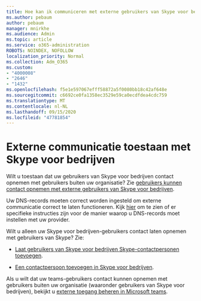 ```yaml
---
title: Hoe kan ik communiceren met externe gebruikers van Skype voor bedrijven
ms.author: pebaum
author: pebaum
manager: mnirkhe
ms.audience: Admin
ms.topic: article
ms.service: o365-administration
ROBOTS: NOINDEX, NOFOLLOW
localization_priority: Normal
ms.collection: Adm_O365
ms.custom:
- "4000008"
- "2646"
- "1432"
ms.openlocfilehash: f5e1e597067efff58872a5f0080bb18c42af648e
ms.sourcegitcommit: c6692ce0fa1358ec3529e59ca0ecdfdea4cdc759
ms.translationtype: MT
ms.contentlocale: nl-NL
ms.lasthandoff: 09/15/2020
ms.locfileid: "47781854"
---
```

# <a name="allow-external-communications-with-skype-for-business"></a>Externe communicatie toestaan met Skype voor bedrijven 

Wilt u toestaan dat uw gebruikers van Skype voor bedrijven contact opnemen met gebruikers buiten uw organisatie? Zie [gebruikers kunnen contact opnemen met externe gebruikers van Skype voor bedrijven](https://docs.microsoft.com/skypeforbusiness/set-up-skype-for-business-online/allow-users-to-contact-external-skype-for-business-users).

Uw DNS-records moeten correct worden ingesteld om externe communicatie correct te laten functioneren. Kijk [hier](https://docs.microsoft.com/microsoft-365/admin/get-help-with-domains/set-up-your-domain-host-specific-instructions) om te zien of er specifieke instructies zijn voor de manier waarop u DNS-records moet instellen met uw provider. 

Wilt u alleen uw Skype voor bedrijven-gebruikers contact laten opnemen met gebruikers van Skype? Zie:

- [Laat gebruikers van Skype voor bedrijven Skype-contactpersonen toevoegen](https://docs.microsoft.com/skypeforbusiness/set-up-skype-for-business-online/let-skype-for-business-users-add-skype-contacts). 

- [Een contactpersoon toevoegen in Skype voor bedrijven](https://support.office.com/article/add-a-contact-in-skype-for-business-89338023-2adf-4f5c-90b6-f8b6f72fadd1).


Als u wilt dat uw teams-gebruikers contact kunnen opnemen met gebruikers buiten uw organisatie (waaronder gebruikers van Skype voor bedrijven), bekijkt u [externe toegang beheren in Microsoft teams](https://docs.microsoft.com/microsoftteams/let-your-teams-users-communicate-with-other-people). 